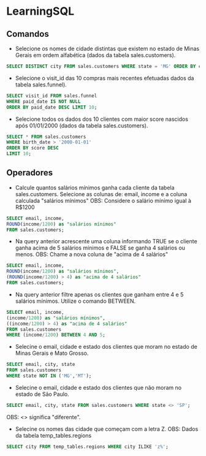 # LearningSQL

## Comandos
-  Selecione os nomes de cidade distintas que existem no estado de Minas Gerais em ordem alfabética (dados da tabela sales.customers).
```sql
SELECT DISTINCT city FROM sales.customers WHERE state = 'MG' ORDER BY city;
```

- Selecione o visit_id das 10 compras mais recentes efetuadas dados da tabela sales.funnel).
```sql
SELECT visit_id FROM sales.funnel 
WHERE paid_date IS NOT NULL
ORDER BY paid_date DESC LIMIT 10;
```

- Selecione todos os dados dos 10 clientes com maior score nascidos após 01/01/2000 (dados da tabela sales.customers).
```sql
SELECT * FROM sales.customers
WHERE birth_date > '2000-01-01'
ORDER BY score DESC
LIMIT 10;
```

## Operadores
- Calcule quantos salários mínimos ganha cada cliente da tabela sales.customers. Selecione as colunas de: email, income e a coluna calculada "salários mínimos"
OBS: Considere o salário mínimo igual à R$1200
```sql
SELECT email, income,
ROUND(income/1200) as "salários mínimos"
FROM sales.customers;
```


- Na query anterior acrescente uma coluna informando TRUE se o cliente ganha acima de 5 salários mínimos e FALSE se ganha 4 salários ou menos.
OBS: Chame a nova coluna de "acima de 4 salários"
```sql
SELECT email, income,
ROUND(income/1200) as "salários mínimos",
(ROUND(income/1200) > 4) as "acima de 4 salários"
FROM sales.customers;
```


- Na query anterior filtre apenas os clientes que ganham entre 4 e 5 salários mínimos. Utilize o comando BETWEEN.
```sql
SELECT email, income,
(income/1200) as "salários mínimos",
((income/1200) > 4) as "acima de 4 salários" 
FROM sales.customers
WHERE (income/1200) BETWEEN 4 AND 5;
```

- Selecine o email, cidade e estado dos clientes que moram no estado de Minas Gerais e Mato Grosso. 
```sql
SELECT email, city, state 
FROM sales.customers 
WHERE state NOT IN ('MG','MT');
```


- Selecine o email, cidade e estado dos clientes que não moram no estado de São Paulo.
```sql
SELECT email, city, state FROM sales.customers WHERE state <> 'SP';
```
OBS: <> significa "diferente".


-  Selecine os nomes das cidade que começam com a letra Z.
OBS: Dados da tabela temp_tables.regions
```sql
SELECT city FROM temp_tables.regions WHERE city ILIKE 'z%';
```
